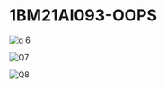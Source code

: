 # 1BM21AI093-OOPS
![q 6](https://github.com/PratyushGG24/1BM21AI093-OOPS/assets/142788718/98dfad93-df97-44a9-910a-7d430d389b17)

![Q7](https://github.com/PratyushGG24/1BM21AI093-OOPS/assets/142788718/9b773a22-2982-4c7c-b645-d301c2754309)

![Q8](https://github.com/PratyushGG24/1BM21AI093-OOPS/assets/142788718/0a289111-681b-45e0-992b-5b816423746c)
